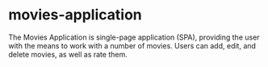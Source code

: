 # movies-application
The Movies Application is single-page application (SPA), providing the user with the means to work with a number of movies. Users can add, edit, and delete movies, as well as rate them.
